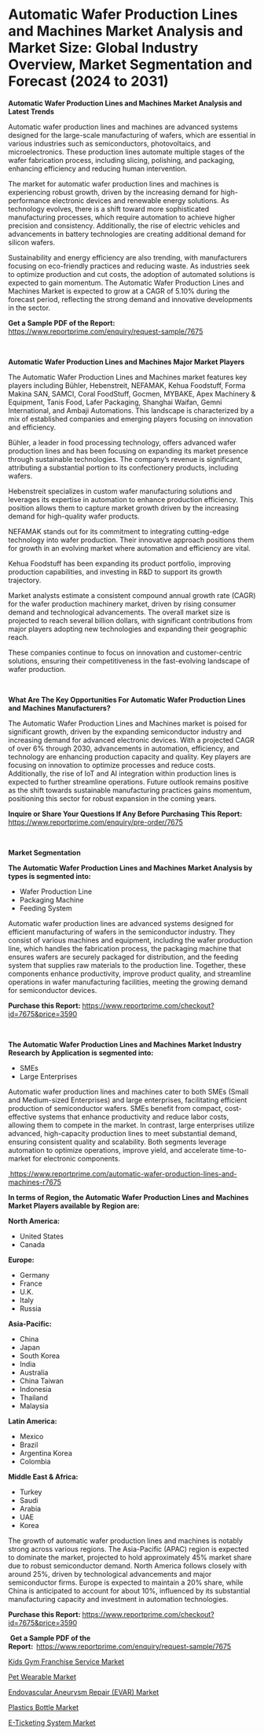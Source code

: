 <p><h1>Automatic Wafer Production Lines and Machines Market Analysis and Market Size: Global Industry Overview, Market Segmentation and Forecast (2024 to 2031)</h1></p><p><strong>Automatic Wafer Production Lines and Machines Market Analysis and Latest Trends</strong></p>
<p><p>Automatic wafer production lines and machines are advanced systems designed for the large-scale manufacturing of wafers, which are essential in various industries such as semiconductors, photovoltaics, and microelectronics. These production lines automate multiple stages of the wafer fabrication process, including slicing, polishing, and packaging, enhancing efficiency and reducing human intervention.</p><p>The market for automatic wafer production lines and machines is experiencing robust growth, driven by the increasing demand for high-performance electronic devices and renewable energy solutions. As technology evolves, there is a shift toward more sophisticated manufacturing processes, which require automation to achieve higher precision and consistency. Additionally, the rise of electric vehicles and advancements in battery technologies are creating additional demand for silicon wafers.</p><p>Sustainability and energy efficiency are also trending, with manufacturers focusing on eco-friendly practices and reducing waste. As industries seek to optimize production and cut costs, the adoption of automated solutions is expected to gain momentum. The Automatic Wafer Production Lines and Machines Market is expected to grow at a CAGR of 5.10% during the forecast period, reflecting the strong demand and innovative developments in the sector.</p></p>
<p><strong>Get a Sample PDF of the Report:&nbsp;</strong> <a href="https://www.reportprime.com/enquiry/request-sample/7675?utm_campaign=100&utm_medium=2&utm_source=Github&utm_content=ia&utm_term=28112024&utm_id=automatic-wafer-production-lines-and-machines">https://www.reportprime.com/enquiry/request-sample/7675</a></p>
<p>&nbsp;</p>
<p><strong>Automatic Wafer Production Lines and Machines Major Market Players</strong></p>
<p><p>The Automatic Wafer Production Lines and Machines market features key players including Bühler, Hebenstreit, NEFAMAK, Kehua Foodstuff, Forma Makina SAN, SAMCI, Coral FoodStuff, Gocmen, MYBAKE, Apex Machinery & Equipment, Tanis Food, Lafer Packaging, Shanghai Waifan, Gemni International, and Ambaji Automations. This landscape is characterized by a mix of established companies and emerging players focusing on innovation and efficiency.</p><p>Bühler, a leader in food processing technology, offers advanced wafer production lines and has been focusing on expanding its market presence through sustainable technologies. The company’s revenue is significant, attributing a substantial portion to its confectionery products, including wafers.</p><p>Hebenstreit specializes in custom wafer manufacturing solutions and leverages its expertise in automation to enhance production efficiency. This position allows them to capture market growth driven by the increasing demand for high-quality wafer products.</p><p>NEFAMAK stands out for its commitment to integrating cutting-edge technology into wafer production. Their innovative approach positions them for growth in an evolving market where automation and efficiency are vital.</p><p>Kehua Foodstuff has been expanding its product portfolio, improving production capabilities, and investing in R&D to support its growth trajectory.</p><p>Market analysts estimate a consistent compound annual growth rate (CAGR) for the wafer production machinery market, driven by rising consumer demand and technological advancements. The overall market size is projected to reach several billion dollars, with significant contributions from major players adopting new technologies and expanding their geographic reach.</p><p>These companies continue to focus on innovation and customer-centric solutions, ensuring their competitiveness in the fast-evolving landscape of wafer production.</p></p>
<p>&nbsp;</p>
<p><strong>What Are The Key Opportunities For Automatic Wafer Production Lines and Machines Manufacturers?</strong></p>
<p><p>The Automatic Wafer Production Lines and Machines market is poised for significant growth, driven by the expanding semiconductor industry and increasing demand for advanced electronic devices. With a projected CAGR of over 6% through 2030, advancements in automation, efficiency, and technology are enhancing production capacity and quality. Key players are focusing on innovation to optimize processes and reduce costs. Additionally, the rise of IoT and AI integration within production lines is expected to further streamline operations. Future outlook remains positive as the shift towards sustainable manufacturing practices gains momentum, positioning this sector for robust expansion in the coming years.</p></p>
<p><strong>Inquire or Share Your Questions If Any Before Purchasing This Report:</strong> <a href="https://www.reportprime.com/enquiry/pre-order/7675?utm_campaign=100&utm_medium=2&utm_source=Github&utm_content=ia&utm_term=28112024&utm_id=automatic-wafer-production-lines-and-machines">https://www.reportprime.com/enquiry/pre-order/7675</a></p>
<p>&nbsp;</p>
<p><strong>Market Segmentation</strong></p>
<p><strong>The Automatic Wafer Production Lines and Machines Market Analysis by types is segmented into:</strong></p>
<p><ul><li>Wafer Production Line</li><li>Packaging Machine</li><li>Feeding System</li></ul></p>
<p><p>Automatic wafer production lines are advanced systems designed for efficient manufacturing of wafers in the semiconductor industry. They consist of various machines and equipment, including the wafer production line, which handles the fabrication process, the packaging machine that ensures wafers are securely packaged for distribution, and the feeding system that supplies raw materials to the production line. Together, these components enhance productivity, improve product quality, and streamline operations in wafer manufacturing facilities, meeting the growing demand for semiconductor devices.</p></p>
<p><strong>Purchase this Report:&nbsp;</strong><a href="https://www.reportprime.com/checkout?id=7675&price=3590&utm_campaign=100&utm_medium=2&utm_source=Github&utm_content=ia&utm_term=28112024&utm_id=automatic-wafer-production-lines-and-machines">https://www.reportprime.com/checkout?id=7675&price=3590</a></p>
<p>&nbsp;</p>
<p><strong>The Automatic Wafer Production Lines and Machines Market Industry Research by Application is segmented into:</strong></p>
<p><ul><li>SMEs</li><li>Large Enterprises</li></ul></p>
<p><p>Automatic wafer production lines and machines cater to both SMEs (Small and Medium-sized Enterprises) and large enterprises, facilitating efficient production of semiconductor wafers. SMEs benefit from compact, cost-effective systems that enhance productivity and reduce labor costs, allowing them to compete in the market. In contrast, large enterprises utilize advanced, high-capacity production lines to meet substantial demand, ensuring consistent quality and scalability. Both segments leverage automation to optimize operations, improve yield, and accelerate time-to-market for electronic components.</p></p>
<p><a href="https://www.reportprime.com/automatic-wafer-production-lines-and-machines-r7675?utm_campaign=100&utm_medium=2&utm_source=Github&utm_content=ia&utm_term=28112024&utm_id=automatic-wafer-production-lines-and-machines">&nbsp;https://www.reportprime.com/automatic-wafer-production-lines-and-machines-r7675</a></p>
<p><strong>In terms of Region, the Automatic Wafer Production Lines and Machines Market Players available by Region are:</strong></p>
<p>
    <p> <strong> North America: </strong>
        <ul>
            <li>United States</li>
            <li>Canada</li>
        </ul>
        </p> 
    <p> <strong> Europe: </strong>
        <ul>
            <li>Germany</li>
            <li>France</li>
            <li>U.K.</li>
            <li>Italy</li>
            <li>Russia</li>
        </ul>
        </p> 
    <p> <strong> Asia-Pacific: </strong>
        <ul>
            <li>China</li>
            <li>Japan</li>
            <li>South Korea</li>
            <li>India</li>
            <li>Australia</li>
            <li>China Taiwan</li>
            <li>Indonesia</li>
            <li>Thailand</li>
            <li>Malaysia</li>
        </ul>
        </p> 
    <p> <strong> Latin America: </strong>
        <ul>
            <li>Mexico</li>
            <li>Brazil</li>
            <li>Argentina Korea</li>
            <li>Colombia</li>
        </ul>
        </p> 
    <p> <strong> Middle East & Africa: </strong>
        <ul>
            <li>Turkey</li>
            <li>Saudi</li>
            <li>Arabia</li>
            <li>UAE</li>
            <li>Korea</li>
        </ul>
    </p>
    </p>
<p><p>The growth of automatic wafer production lines and machines is notably strong across various regions. The Asia-Pacific (APAC) region is expected to dominate the market, projected to hold approximately 45% market share due to robust semiconductor demand. North America follows closely with around 25%, driven by technological advancements and major semiconductor firms. Europe is expected to maintain a 20% share, while China is anticipated to account for about 10%, influenced by its substantial manufacturing capacity and investment in automation technologies.</p></p>
<p><strong>Purchase this Report: </strong><a href="https://www.reportprime.com/checkout?id=7675&price=3590&utm_campaign=100&utm_medium=2&utm_source=Github&utm_content=ia&utm_term=28112024&utm_id=automatic-wafer-production-lines-and-machines">https://www.reportprime.com/checkout?id=7675&price=3590</a></p>
<p>&nbsp;<strong>Get a Sample PDF of the Report:&nbsp;&nbsp;</strong><a href="https://www.reportprime.com/enquiry/request-sample/7675?utm_campaign=100&utm_medium=2&utm_source=Github&utm_content=ia&utm_term=28112024&utm_id=automatic-wafer-production-lines-and-machines">https://www.reportprime.com/enquiry/request-sample/7675</a></p>
<p><strong></strong></p>
<p><p><a href="https://issuu.com/reportprime-2/docs/kids-gym-franchise-service-market-s_ba716fb42e79fb?utm_campaign=100&utm_medium=2&utm_source=Github&utm_content=ia&utm_term=28112024&utm_id=automatic-wafer-production-lines-and-machines">Kids Gym Franchise Service Market</a></p><p><a href="https://www.linkedin.com/pulse/analyzing-pet-wearable-market-dynamics-growth-drivers-forecasted-1l4pf?utm_campaign=100&utm_medium=2&utm_source=Github&utm_content=ia&utm_term=28112024&utm_id=automatic-wafer-production-lines-and-machines">Pet Wearable Market</a></p><p><a href="https://www.linkedin.com/pulse/evaluating-profitability-growth-endovascular-aneurysm-repair-n8ytc?utm_campaign=100&utm_medium=2&utm_source=Github&utm_content=ia&utm_term=28112024&utm_id=automatic-wafer-production-lines-and-machines">Endovascular Aneurysm Repair (EVAR) Market</a></p><p><a href="https://www.linkedin.com/pulse/plastics-bottle-market-analysis-revenue-forecast-121-cagr-u1u5e?utm_campaign=100&utm_medium=2&utm_source=Github&utm_content=ia&utm_term=28112024&utm_id=automatic-wafer-production-lines-and-machines">Plastics Bottle Market</a></p><p><a href="https://issuu.com/reportprime-2/docs/e-ticketing-system-market-size-2030_1f1840bc92c38a?utm_campaign=100&utm_medium=2&utm_source=Github&utm_content=ia&utm_term=28112024&utm_id=automatic-wafer-production-lines-and-machines">E-Ticketing System Market</a></p></p>